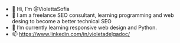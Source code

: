 - 👋 Hi, I’m @ViolettaSofia
- 👀 I am a freelance SEO consultant, learning programming and web desing to become a better technical SEO 
- 🌱 I’m currently learning responsive web design and Python. 
- 📫 https://www.linkedin.com/in/violetadelgadoc/

<!---
ViolettaSofia/ViolettaSofia is a ✨ special ✨ repository because its `README.md` (this file) appears on your GitHub profile.
You can click the Preview link to take a look at your changes.
--->
